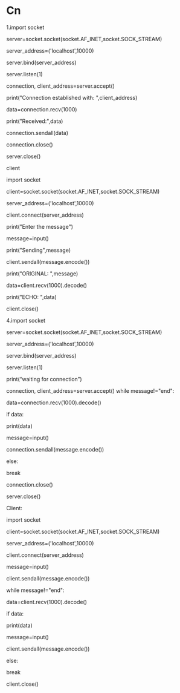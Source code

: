 # Cn
1.import socket

server=socket.socket(socket.AF_INET,socket.SOCK_STREAM)

server_address=('localhost',10000)

server.bind(server_address)

server.listen(1)

connection, client_address=server.accept()

print("Connection established with: ",client_address)

data=connection.recv(1000)

print("Received:",data)

connection.sendall(data)

connection.close()

server.close()

client

import socket

client=socket.socket(socket.AF_INET,socket.SOCK_STREAM)

server_address=('localhost',10000)

client.connect(server_address)

print("Enter the message")

message=input()

print("Sending",message)

client.sendall(message.encode())

print("ORIGINAL: ",message)

data=client.recv(1000).decode()

print("ECHO: ",data)

client.close()



4.import socket

server=socket.socket(socket.AF_INET,socket.SOCK_STREAM)

server_address=('localhost',10000)

server.bind(server_address)

server.listen(1)

print(“waiting for connection”)

connection, client_address=server.accept()
while message!="end":

data=connection.recv(1000).decode()

if data:

print(data)

message=input()

connection.sendall(message.encode())

else:

break

connection.close()

server.close()

Client:

import socket

client=socket.socket(socket.AF_INET,socket.SOCK_STREAM)

server_address=('localhost',10000)

client.connect(server_address)

message=input()

client.sendall(message.encode())

while message!="end":

data=client.recv(1000).decode()

if data:

print(data)

message=input()

client.sendall(message.encode())

else:

break

client.close()
